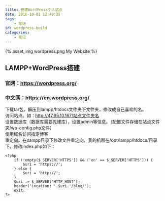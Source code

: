```yaml
---
title: 搭建WordPress个人站点
date: 2016-10-01 12:49:39
tags: 
	- 笔记
id: wordpress-build
categories:
	- 笔记
---
```


{% asset_img wordpress.png My Website %}
## LAMPP+WordPress搭建
### 官网：https://wordpress.org/
### 中文网：https://cn.wordpress.org/

<!--more-->

下载tar包，解压到lampp/htdocs文件夹下文件夹，修改成自己喜欢的名。  
访问站点。如：http://47.95.10.167/站点文件夹名  
设置数据库（数据库需要先建库），设置admin等信息。（配置文件存储在站点文件夹/wp-config.php文件）  
使用域名访问指定博客  
重定向。在xampp目录下修改文件重定向，我的机器在/opt/lampp/htdocs/目录下。修改index.php如下：  
```
<?php
	if (!empty($_SERVER['HTTPS']) && ('on' == $_SERVER['HTTPS'])) {
		$uri = 'https://';
	} else {
		$uri = 'http://';
	}
	$uri .= $_SERVER['HTTP_HOST'];
	header('Location: '.$uri.'/blog/');
	exit;
?>
```
